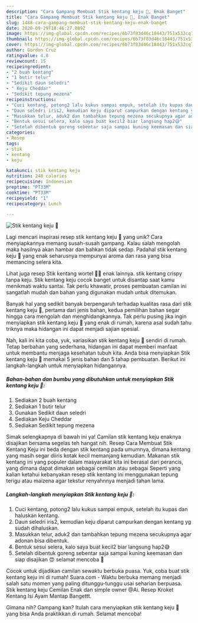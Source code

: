 ```yaml
---
description: "Cara Gampang Membuat Stik kentang keju 🥔, Enak Banget"
title: "Cara Gampang Membuat Stik kentang keju 🥔, Enak Banget"
slug: 1488-cara-gampang-membuat-stik-kentang-keju-enak-banget
date: 2020-09-29T18:46:27.889Z
image: https://img-global.cpcdn.com/recipes/6b73f83d46c18443/751x532cq70/stik-kentang-keju-🥔-foto-resep-utama.jpg
thumbnail: https://img-global.cpcdn.com/recipes/6b73f83d46c18443/751x532cq70/stik-kentang-keju-🥔-foto-resep-utama.jpg
cover: https://img-global.cpcdn.com/recipes/6b73f83d46c18443/751x532cq70/stik-kentang-keju-🥔-foto-resep-utama.jpg
author: Gordon Cruz
ratingvalue: 4.8
reviewcount: 15
recipeingredient:
- "2 buah kentang"
- "1 butir telur"
- "Sedikit daun seledri"
- " Keju Cheddar"
- "Sedikit tepung mezena"
recipeinstructions:
- "Cuci kentang, potong2 lalu kukus sampai empuk, setelah itu kupas dan haluskan kentang."
- "Daun seledri iris2, kemudian keju diparut campurkan dengan kentang yg sudah dihaluskan."
- "Masukkan telur, aduk2 dan tambahkan tepung mezena secukupnya agar adonan bisa dibentuk."
- "Bentuk sesui selera, kalo saya buat kecil2 biar langsung hap2😅"
- "Setelah dibentuk goreng sebentar saja sampai kuning keemasan dan siap disajikan 😍 selamat mencoba 🥰"
categories:
- Resep
tags:
- stik
- kentang
- keju

katakunci: stik kentang keju 
nutrition: 248 calories
recipecuisine: Indonesian
preptime: "PT33M"
cooktime: "PT33M"
recipeyield: "1"
recipecategory: Lunch

---
```



![Stik kentang keju 🥔](https://img-global.cpcdn.com/recipes/6b73f83d46c18443/751x532cq70/stik-kentang-keju-🥔-foto-resep-utama.jpg)

Lagi mencari inspirasi resep stik kentang keju 🥔 yang unik? Cara menyiapkannya memang susah-susah gampang. Kalau salah mengolah maka hasilnya akan hambar dan bahkan tidak sedap. Padahal stik kentang keju 🥔 yang enak seharusnya mempunyai aroma dan rasa yang bisa memancing selera kita.

Lihat juga resep Stik kentang wortel 🥔🥕 enak lainnya. stik kentang crispy tanpa keju. Stik kentang keju cocok banget untuk disantap saat kamu menikmati waktu santai. Tak perlu khawatir, proses pembuatan camilan ini sangatlah mudah dan bahan yang digunakan mudah untuk ditemukan.

Banyak hal yang sedikit banyak berpengaruh terhadap kualitas rasa dari stik kentang keju 🥔, pertama dari jenis bahan, kedua pemilihan bahan segar hingga cara mengolah dan menghidangkannya. Tak perlu pusing jika ingin menyiapkan stik kentang keju 🥔 yang enak di rumah, karena asal sudah tahu triknya maka hidangan ini dapat menjadi sajian spesial.


Nah, kali ini kita coba, yuk, variasikan stik kentang keju 🥔 sendiri di rumah. Tetap berbahan yang sederhana, hidangan ini dapat memberi manfaat untuk membantu menjaga kesehatan tubuh kita. Anda bisa menyiapkan Stik kentang keju 🥔 memakai 5 jenis bahan dan 5 tahap pembuatan. Berikut ini langkah-langkah untuk menyiapkan hidangannya.

<!--inarticleads1-->

##### Bahan-bahan dan bumbu yang dibutuhkan untuk menyiapkan Stik kentang keju 🥔:

1. Sediakan 2 buah kentang
1. Sediakan 1 butir telur
1. Gunakan Sedikit daun seledri
1. Sediakan  Keju Cheddar
1. Sediakan Sedikit tepung mezena


Simak selengkapnya di bawah ini ya! Camilan stik kentang keju enaknya disajikan bersama segelas teh hangat nih. Resep Cara Membuat Stik Kentang Keju ini beda dengan stik kentang pada umumnya, dimana kentang yang masih segar diiris kotak kecil memanjang kemudian. Makanan stik kentang ini yang populer dalam masyarakat kita ini berasal dari perancis, yang dimana dapat dimakan sebagai cemilan atau sebagai Seperti yang kalian ketahui kebanyakan resep stik kentang ini menggunakan tepung terigu atau maizena agar tekstur renyahnnya menjadi tahan lama. 

<!--inarticleads2-->

##### Langkah-langkah menyiapkan Stik kentang keju 🥔:

1. Cuci kentang, potong2 lalu kukus sampai empuk, setelah itu kupas dan haluskan kentang.
1. Daun seledri iris2, kemudian keju diparut campurkan dengan kentang yg sudah dihaluskan.
1. Masukkan telur, aduk2 dan tambahkan tepung mezena secukupnya agar adonan bisa dibentuk.
1. Bentuk sesui selera, kalo saya buat kecil2 biar langsung hap2😅
1. Setelah dibentuk goreng sebentar saja sampai kuning keemasan dan siap disajikan 😍 selamat mencoba 🥰


Cocok untuk dijadikan camilan sewaktu berbuka puasa. Yuk, coba buat stik kentang keju ini di rumah! Suara.com - Waktu berbuka memang menjadi salah satu momen yang paling ditunggu-tunggu usai seharian berpuasa. Stik kentang keju Cemilan Enak dan simple owner @Ai. Resep Kroket Kentang Isi Ayam Mantap Bangettt. 

Gimana nih? Gampang kan? Itulah cara menyiapkan stik kentang keju 🥔 yang bisa Anda praktikkan di rumah. Selamat mencoba!
